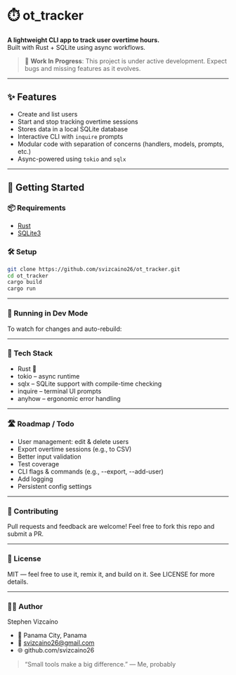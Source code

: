 # ⏱️ ot_tracker

**A lightweight CLI app to track user overtime hours.**  
Built with Rust + SQLite using async workflows.

> 🚧 **Work In Progress**: This project is under active development. Expect bugs and missing features as it evolves.

---

## ✨ Features

- Create and list users
- Start and stop tracking overtime sessions
- Stores data in a local SQLite database
- Interactive CLI with `inquire` prompts
- Modular code with separation of concerns (handlers, models, prompts, etc.)
- Async-powered using `tokio` and `sqlx`

---

## 🚀 Getting Started

### 📦 Requirements

- [Rust](https://www.rust-lang.org/tools/install)
- [SQLite3](https://www.sqlite.org/index.html)

### 🛠️ Setup

```bash
git clone https://github.com/svizcaino26/ot_tracker.git
cd ot_tracker
cargo build
cargo run
```
---

### 🧪 Running in Dev Mode

To watch for changes and auto-rebuild:

---

### 🧰 Tech Stack

- Rust 🦀
- tokio – async runtime
- sqlx – SQLite support with compile-time checking
- inquire – terminal UI prompts
- anyhow – ergonomic error handling

---

### 🛣️ Roadmap / Todo

- User management: edit & delete users
- Export overtime sessions (e.g., to CSV)
- Better input validation
- Test coverage
- CLI flags & commands (e.g., --export, --add-user)
- Add logging
- Persistent config settings

---

### 🤝 Contributing

Pull requests and feedback are welcome!
Feel free to fork this repo and submit a PR.

---

### 📝 License

MIT — feel free to use it, remix it, and build on it.
See LICENSE for more details.

---

### 🙋‍♂️ Author

Stephen Vizcaíno
- 📍 Panama City, Panama
- 📧 svizcaino26@gmail.com
- 🌐 github.com/svizcaino26

> “Small tools make a big difference.” — Me, probably
